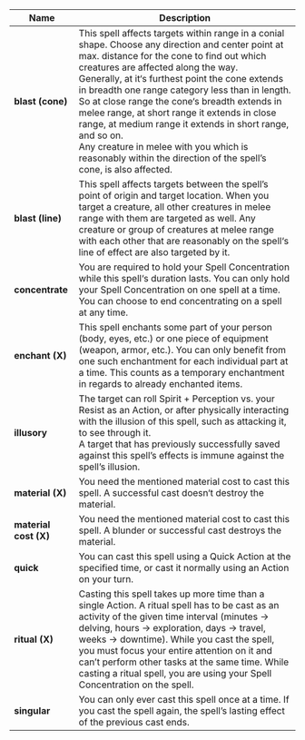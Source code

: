 Name | Description
--- | ---
**blast (cone)** | This spell affects targets within range in a conial shape. Choose any direction and center point at max. distance for the cone to find out which creatures are affected along the way.<br/>Generally, at it‘s furthest point the cone extends in breadth one range category less than in length. So at close range the cone‘s breadth extends in melee range, at short range it extends in close range, at medium range it extends in short range, and so on.<br/>Any creature in melee with you which is reasonably within the direction of the spell’s cone, is also affected.<br/>
**blast (line)** | This spell affects targets between the spell’s point of origin and target location. When you target a creature, all other creatures in melee range with them are targeted as well. Any creature or group of creatures at melee range with each other that are reasonably on the spell‘s line of effect are also targeted by it. 
**concentrate** | You are required to hold your Spell Concentration while this spell‘s duration lasts. You can only hold your Spell Concentration on one spell at a time. You can choose to end concentrating on a spell at any time.
**enchant (X)** | This spell enchants some part of your person (body, eyes, etc.)  or one piece of equipment (weapon, armor, etc.). You can only benefit from one such enchantment for each individual part at a time. This counts as a temporary enchantment in regards to already enchanted items.
**illusory** | The target can roll Spirit + Perception vs. your Resist as an Action, or after physically interacting with the illusion of this spell, such as attacking it, to see through it.<br/>A target that has previously successfully saved against this spell’s effects is immune against the spell’s illusion.<br/>
**material (X)** | You need the mentioned material cost to cast this spell. A successful cast doesn‘t destroy the material.
**material cost (X)** | You need the mentioned material cost to cast this spell. A blunder or successful cast destroys the material.
**quick** | You can cast this spell using a Quick Action at the specified time, or cast it normally using an Action on your turn.
**ritual (X)** | Casting this spell takes up more time than a single Action. A ritual spell has to be cast as an activity of the given time interval (minutes → delving, hours → exploration, days → travel, weeks → downtime). While you cast the spell, you must focus your entire attention on it and can’t perform other tasks at the same time. While casting a ritual spell, you are using your Spell Concentration on the spell.
**singular** | You can only ever cast this spell once at a time. If you cast the spell again, the spell’s lasting effect of the previous cast ends.

